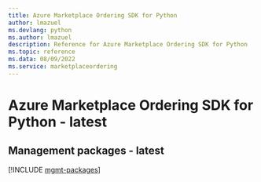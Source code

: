 ```yaml
---
title: Azure Marketplace Ordering SDK for Python
author: lmazuel
ms.devlang: python
ms.author: lmazuel
description: Reference for Azure Marketplace Ordering SDK for Python
ms.topic: reference
ms.data: 08/09/2022
ms.service: marketplaceordering
---
```

# Azure Marketplace Ordering SDK for Python - latest

## Management packages - latest
[!INCLUDE [mgmt-packages](marketplace-ordering-mgmt-index.md)]